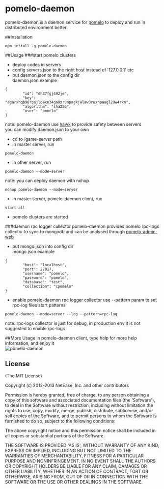 pomelo-daemon
========

pomelo-daemon is a daemon service for [pomelo](https://github.com/NetEase/pomelo) to deploy and run
in distributed environment better.  

##Installation
```
npm install -g pomelo-daemon
```
##Usage
###start pomelo clusters  

- deploy codes in servers 
- config servers.json to the right host instead of '127.0.0.1' etc  
- put daemon.json to the config dir  
daemon.json example
```
{
		"id": "dh37fgj492je",
		"key": "agarxhqb98rpajloaxn34ga8xrunpagkjwlaw3ruxnpaagl29w4rxn",
		"algorithm": "sha256",
		"user": "pomelo"
}
```
note: pomelo-daemon use [hawk](https://github.com/hueniverse/hawk/) to provide safety between servers  
you can modify daemon.json to your own  

- cd to /game-server path  
- in master server, run  
```
pomelo-daemon
```
- in other server, run
```
pomelo-daemon --mode=server
```
note: you can deploy daemon with nohup  
```
nohup pomelo-daemon --mode=server
```

- in master server, pomelo-daemon client, run
```
start all
```

- pomelo clusters are started 

###daemon rpc logger collector
pomelo-daemon provides pomelo rpc-logs collector to sync to mongodb and can be analysed through [pomelo-admin-web](https://github.com/NetEase/pomelo-admin-web)  
- put mongo.json into config dir  
mongo.json example
```
{
		"host": "localhost",
		"port": 27017,
		"username": "pomelo",
		"password": "pomelo",
		"database": "test",
		"collection": "cpomelo"
}
```

- enable pomelo-daemon rpc logger collector
use --pattern param to set rpc-log files start patterns  
```
pomelo-daemon --mode=server --log --pattern=rpc-log
```

note: rpc-logs collector is just for debug, in production env it is not suggested to enable rpc-logs  

##More Usage
in pomelo-daemon client, type help for more help information, and enjoy it  
![pomelo-daemon](http://ww2.sinaimg.cn/large/b7bc844fgw1e7u4kzcr2jj20kx0c340d.jpg)

## License

(The MIT License)

Copyright (c) 2012-2013 NetEase, Inc. and other contributors

Permission is hereby granted, free of charge, to any person obtaining
a copy of this software and associated documentation files (the
'Software'), to deal in the Software without restriction, including
without limitation the rights to use, copy, modify, merge, publish,
distribute, sublicense, and/or sell copies of the Software, and to
permit persons to whom the Software is furnished to do so, subject to
the following conditions:

The above copyright notice and this permission notice shall be
included in all copies or substantial portions of the Software.

THE SOFTWARE IS PROVIDED 'AS IS', WITHOUT WARRANTY OF ANY KIND,
EXPRESS OR IMPLIED, INCLUDING BUT NOT LIMITED TO THE WARRANTIES OF
MERCHANTABILITY, FITNESS FOR A PARTICULAR PURPOSE AND NONINFRINGEMENT.
IN NO EVENT SHALL THE AUTHORS OR COPYRIGHT HOLDERS BE LIABLE FOR ANY
CLAIM, DAMAGES OR OTHER LIABILITY, WHETHER IN AN ACTION OF CONTRACT,
TORT OR OTHERWISE, ARISING FROM, OUT OF OR IN CONNECTION WITH THE
SOFTWARE OR THE USE OR OTHER DEALINGS IN THE SOFTWARE.
